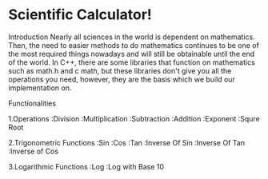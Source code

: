 # Scientific Calculator!


Introduction
Nearly all sciences in the world is dependent on mathematics. Then, the need to easier methods to do mathematics continues to be one of the most required things nowadays and will still be obtainable until the end of the world. 
In C++, there are some libraries that function on mathematics such as math.h and c math, but these libraries don't give you all the operations you need, however, they are the basis which we build our implementation on.

Functionalities
 
 1.Operations
   :Division
   :Multiplication
   :Subtraction
   :Addition
   :Exponent
   :Squre Root
   
 2.Trigonometric Functions
   :Sin
   :Cos
   :Tan
   :Inverse Of Sin
   :Inverse Of Tan
   :Inverse of Cos
   
 3.Logarithmic Functions
   :Log
   :Log with Base 10
 


